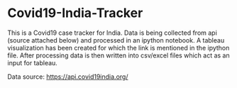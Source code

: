 # Covid19-India-Tracker
This is a Covid19 case tracker for India. 
Data is being collected from api (source attached below) and processed in an ipython notebook. A tableau visualization has been created for which the link is mentioned in the ipython file. After processing data is then written into csv/excel files which act as an input for tableau.

Data source: https://api.covid19india.org/
